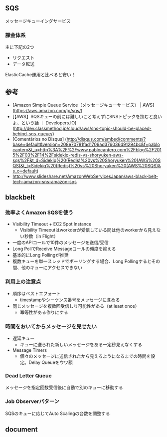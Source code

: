## SQS
メッセージキューイングサービス

### 課金体系
主に下記の2つ

* リクエスト
* データ転送

ElasticCache運用と比べると安い！


## 参考
* [Amazon Simple Queue Service（メッセージキューサービス） | AWS] (https://aws.amazon.com/jp/sqs/)
* [【AWS】SQSキューの前には難しいこと考えずにSNSトピックを挟むと良いよ、という話 ｜ Developers.IO] (http://dev.classmethod.jp/cloud/aws/sns-topic-should-be-placed-behind-sqs-queue/)
* [Comentários no Disqus] (http://disqus.com/embed/comments/?base=default&version=208e70781fad1709ad376036d91294bc&f=pablocantero&t_u=http%3A%2F%2Fwww.pablocantero.com%2Fblog%2F2015%2F03%2F14%2Fsidekiq-redis-vs-shoryuken-aws-sqs%2F&t_d=Sidekiq%20(Redis)%20vs%20Shoryuken%20(AWS%20SQS)&t_t=Sidekiq%20(Redis)%20vs%20Shoryuken%20(AWS%20SQS)&s_o=default)
* http://www.slideshare.net/AmazonWebServicesJapan/aws-black-belt-tech-amazon-sns-amazon-sqs

## blackbelt
### 効率よくAmazon SQSを使う
- Visibility Timeout + EC2 Spot Instance
  - Visibility Timeoutはworkderが受信している間は他のworkerから見えない秒数（in Flight）
- 一度のAPIコールで10件のメッセージを送信/受信
- Long PollでReceive Messageコールの頻度を抑える
- 基本的にLong Pollingが推奨
- 複数キューを単一スレッドでポーリングする場合、Long Pollingするとその間、他のキューにアクセスできない

### 利用上の注意点
- 順序はベストエフォート
  - timestampやシーケンス番号をメッセージに含める
- 同じメッセージを複数回受信しり可能性がある（at least once）
  - 冪等性がある作りにする

### 時間をおいてからメッセージを見せたい
- 遅延キュー
  - キューに送られた新しいメッセージをある一定秒見えなくする
- Message Timers
  - 個々のメッセージに送信されたから見えるようになるまでの時間を設定。Delay Queueをウワ額

### Dead Letter Queue
メッセージを指定回数受信後に自動で別のキューに移動する

### Job Observerパターン
SQSのキューに応じてAuto Scalingの台数を調整する

## document
